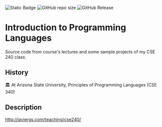 ![Static Badge](https://img.shields.io/badge/author-javiergs-orange)
![GitHub repo size](https://img.shields.io/github/repo-size/javiergs/CSE3400)
![GitHub Release](https://img.shields.io/github/v/release/javiergs/CSE3400)

# Introduction to Programming Languages
Source code from course's lectures and some sample projects of my CSE 240 class.

## History

:classical_building: At Arizona State University, Principles of Programming Languages (CSE 340) <br>

## Description

http://javiergs.com/teaching/cse240/

